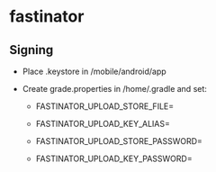 # fastinator

## Signing

-   Place .keystore in /mobile/android/app

-   Create grade.properties in /home/.gradle and set:

    -   FASTINATOR_UPLOAD_STORE_FILE=

    -   FASTINATOR_UPLOAD_KEY_ALIAS=

    -   FASTINATOR_UPLOAD_STORE_PASSWORD=

    -   FASTINATOR_UPLOAD_KEY_PASSWORD=
